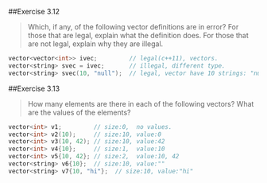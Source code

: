 ##Exercise 3.12>Which, if any, of the following vector definitions are in error?For those that are legal, explain what the definition does.For those that are not legal, explain why they are illegal.```cppvector<vector<int>> ivec;         // legal(c++11), vectors.vector<string> svec = ivec;       // illegal, different type.vector<string> svec(10, "null");  // legal, vector have 10 strings: "null".```##Exercise 3.13>How many elements are there in each of the followingvectors? What are the values of the elements?```cppvector<int> v1;         // size:0,  no values.vector<int> v2(10);     // size:10, value:0vector<int> v3(10, 42); // size:10, value:42vector<int> v4{10};     // size:1,  value:10vector<int> v5{10, 42}; // size:2,  value:10, 42vector<string> v6{10};  // size:10, value:""vector<string> v7{10, "hi"};  // size:10, value:"hi"```